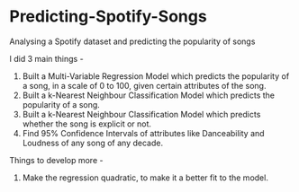 # Predicting-Spotify-Songs
Analysing a Spotify dataset and predicting the popularity of songs

I did 3 main things - 
1. Built a Multi-Variable Regression Model which predicts the popularity of a song, in a scale of 0 to 100, given certain attributes of the song.
2. Built a k-Nearest Neighbour Classification Model which predicts the popularity of a song.
3. Built a k-Nearest Neighbour Classification Model which predicts whether the song is explicit or not.
4. Find 95% Confidence Intervals of attributes like Danceability and Loudness of any song of any decade.

Things to develop more - 
1. Make the regression quadratic, to make it a better fit to the model.
